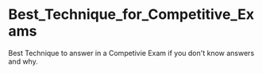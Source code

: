 # Best_Technique_for_Competitive_Exams
Best Technique to answer in a Competivie Exam if you don't know answers and why. 
